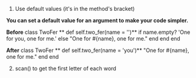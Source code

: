 1. Use default values (it's in the method's bracket)

**You can set a default value for an argument to make your code simpler.**

**Before**
class TwoFer
**  def self.two_fer(name = '')**
        if name.empty?
            'One for you, one for me.'
        else
            "One for #{name}, one for me."
        end
    end
end

**After**
class TwoFer
**  def self.two_fer(name = 'you')**
     "One for #{name}, one for me."
    end
end

2. scan() to get the first letter of each word
